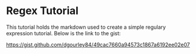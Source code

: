 # Regex Tutorial 

This tutorial holds the markdown used to create a simple regulary expression tutorial. Below is the link to the gist:

https://gist.github.com/dgourley84/49cac7660a94573c1867a6192ee02e07